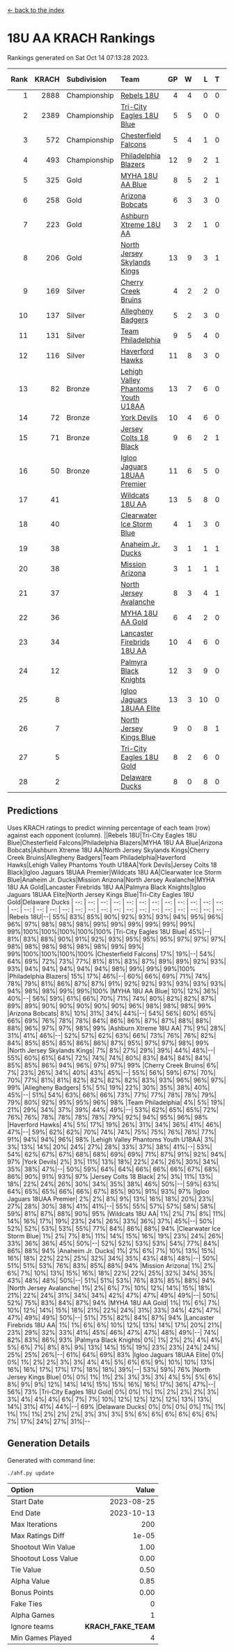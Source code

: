 [<- back to the index](readme.md)
# 18U AA KRACH Rankings
Rankings generated on Sat Oct 14 07:13:28 2023.

Rank|KRACH|Subdivision|Team|GP|W|L|T|OTW|OTL|SoS|Exp Wins|Win Diff
---:|---:|:---|:---|---:|---:|---:|---:|---:|---:|---:|---:|---:
1|2888|Championship|[Rebels 18U](https://gamesheetstats.com/seasons/3659/teams/140766/schedule)|4|4|0|0|0|0|92|4.8|-0.0
2|2389|Championship|[Tri-City Eagles 18U Blue](https://gamesheetstats.com/seasons/3659/teams/140769/schedule)|5|5|0|0|1|0|63|5.8|-0.0
3|572|Championship|[Chesterfield Falcons](https://gamesheetstats.com/seasons/3659/teams/143454/schedule)|5|4|1|0|1|0|167|4.9|0.0
4|493|Championship|[Philadelphia Blazers](https://gamesheetstats.com/seasons/3659/teams/140765/schedule)|12|9|2|1|0|1|160|10.4|0.0
5|325|Gold|[MYHA 18U AA Blue](https://gamesheetstats.com/seasons/3659/teams/140759/schedule)|8|5|2|1|0|0|181|6.4|0.0
6|258|Gold|[Arizona Bobcats](https://gamesheetstats.com/seasons/3659/teams/143450/schedule)|6|3|3|0|0|0|419|3.9|0.0
7|223|Gold|[Ashburn Xtreme 18U AA](https://gamesheetstats.com/seasons/3659/teams/140750/schedule)|3|2|1|0|0|0|101|2.9|0.0
8|206|Gold|[North Jersey Skylands Kings](https://gamesheetstats.com/seasons/3659/teams/140763/schedule)|13|9|3|1|1|0|467|10.3|-0.0
9|169|Silver|[Cherry Creek Bruins](https://gamesheetstats.com/seasons/3659/teams/143451/schedule)|4|2|2|0|0|0|569|2.8|-0.0
10|137|Silver|[Allegheny Badgers](https://gamesheetstats.com/seasons/3659/teams/143448/schedule)|5|2|3|0|0|0|230|2.9|0.0
11|131|Silver|[Team Philadelphia](https://gamesheetstats.com/seasons/3659/teams/140768/schedule)|9|5|4|0|0|0|172|5.9|0.0
12|116|Silver|[Haverford Hawks](https://gamesheetstats.com/seasons/3659/teams/140752/schedule)|11|8|3|0|2|2|231|8.9|0.0
13|82|Bronze|[Lehigh Valley Phantoms Youth U18AA](https://gamesheetstats.com/seasons/3659/teams/140758/schedule)|13|7|6|0|0|2|107|7.9|0.0
14|72|Bronze|[York Devils](https://gamesheetstats.com/seasons/3659/teams/140772/schedule)|10|4|6|0|1|0|195|4.9|0.0
15|71|Bronze|[Jersey Colts 18 Black](https://gamesheetstats.com/seasons/3659/teams/140756/schedule)|9|6|2|1|1|0|40|7.4|0.0
16|50|Bronze|[Igloo Jaguars 18UAA Premier](https://gamesheetstats.com/seasons/3659/teams/140755/schedule)|11|6|5|0|0|0|259|6.9|0.0
17|41||[Wildcats 18U AA](https://gamesheetstats.com/seasons/3659/teams/140771/schedule)|13|5|8|0|0|1|115|5.9|0.0
18|40||[Clearwater Ice Storm Blue](https://gamesheetstats.com/seasons/3659/teams/143452/schedule)|4|1|3|0|1|1|173|1.9|0.0
19|38||[Anaheim Jr. Ducks](https://gamesheetstats.com/seasons/3659/teams/143456/schedule)|3|1|1|1|0|0|30|2.4|0.0
20|38||[Mission Arizona](https://gamesheetstats.com/seasons/3659/teams/143449/schedule)|3|1|1|1|0|0|30|2.4|0.0
21|37||[North Jersey Avalanche](https://gamesheetstats.com/seasons/3659/teams/140761/schedule)|8|3|4|1|0|1|370|4.4|0.0
22|36||[MYHA 18U AA Gold](https://gamesheetstats.com/seasons/3659/teams/140760/schedule)|6|4|2|0|1|1|27|4.9|0.0
23|34||[Lancaster Firebrids 18U AA](https://gamesheetstats.com/seasons/3659/teams/140757/schedule)|10|4|6|0|1|1|312|4.9|0.0
24|12||[Palmyra Black Knights](https://gamesheetstats.com/seasons/3659/teams/140764/schedule)|12|3|9|0|1|0|95|3.9|0.0
25|8||[Igloo Jaguars 18UAA Elite](https://gamesheetstats.com/seasons/3659/teams/140753/schedule)|13|3|10|0|0|0|83|3.9|0.0
26|7||[North Jersey Kings Blue](https://gamesheetstats.com/seasons/3659/teams/140762/schedule)|9|0|8|1|0|0|359|1.4|0.0
27|5||[Tri-City Eagles 18U Gold](https://gamesheetstats.com/seasons/3659/teams/140770/schedule)|8|2|6|0|0|1|36|2.9|0.0
28|2||[Delaware Ducks](https://gamesheetstats.com/seasons/3659/teams/140751/schedule)|8|0|8|0|0|0|320|0.9|0.0

## Predictions
Uses KRACH ratings to predict winning percentage of each team (row) against each opponent (column).
||Rebels 18U|Tri-City Eagles 18U Blue|Chesterfield Falcons|Philadelphia Blazers|MYHA 18U AA Blue|Arizona Bobcats|Ashburn Xtreme 18U AA|North Jersey Skylands Kings|Cherry Creek Bruins|Allegheny Badgers|Team Philadelphia|Haverford Hawks|Lehigh Valley Phantoms Youth U18AA|York Devils|Jersey Colts 18 Black|Igloo Jaguars 18UAA Premier|Wildcats 18U AA|Clearwater Ice Storm Blue|Anaheim Jr. Ducks|Mission Arizona|North Jersey Avalanche|MYHA 18U AA Gold|Lancaster Firebrids 18U AA|Palmyra Black Knights|Igloo Jaguars 18UAA Elite|North Jersey Kings Blue|Tri-City Eagles 18U Gold|Delaware Ducks
| --: | --: | --: | --: | --: | --: | --: | --: | --: | --: | --: | --: | --: | --: | --: | --: | --: | --: | --: | --: | --: | --: | --: | --: | --: | --: | --: | --: | --: 
|Rebels 18U|--| 55%| 83%| 85%| 90%| 92%| 93%| 93%| 94%| 95%| 96%| 96%| 97%| 98%| 98%| 98%| 99%| 99%| 99%| 99%| 99%| 99%| 99%|100%|100%|100%|100%|100%
|Tri-City Eagles 18U Blue| 45%|--| 81%| 83%| 88%| 90%| 91%| 92%| 93%| 95%| 95%| 95%| 97%| 97%| 97%| 98%| 98%| 98%| 98%| 98%| 98%| 99%| 99%| 99%|100%|100%|100%|100%
|Chesterfield Falcons| 17%| 19%|--| 54%| 64%| 69%| 72%| 73%| 77%| 81%| 81%| 83%| 87%| 89%| 89%| 92%| 93%| 93%| 94%| 94%| 94%| 94%| 94%| 98%| 99%| 99%| 99%|100%
|Philadelphia Blazers| 15%| 17%| 46%|--| 60%| 66%| 69%| 71%| 74%| 78%| 79%| 81%| 86%| 87%| 87%| 91%| 92%| 92%| 93%| 93%| 93%| 93%| 94%| 98%| 98%| 99%| 99%|100%
|MYHA 18U AA Blue| 10%| 12%| 36%| 40%|--| 56%| 59%| 61%| 66%| 70%| 71%| 74%| 80%| 82%| 82%| 87%| 89%| 89%| 90%| 90%| 90%| 90%| 90%| 96%| 98%| 98%| 98%| 99%
|Arizona Bobcats|  8%| 10%| 31%| 34%| 44%|--| 54%| 56%| 60%| 65%| 66%| 69%| 76%| 78%| 78%| 84%| 86%| 86%| 87%| 87%| 88%| 88%| 88%| 96%| 97%| 97%| 98%| 99%
|Ashburn Xtreme 18U AA|  7%|  9%| 28%| 31%| 41%| 46%|--| 52%| 57%| 62%| 63%| 66%| 73%| 76%| 76%| 82%| 84%| 85%| 85%| 85%| 86%| 86%| 87%| 95%| 97%| 97%| 98%| 99%
|North Jersey Skylands Kings|  7%|  8%| 27%| 29%| 39%| 44%| 48%|--| 55%| 60%| 61%| 64%| 72%| 74%| 74%| 80%| 83%| 84%| 84%| 84%| 85%| 85%| 86%| 94%| 96%| 97%| 97%| 99%
|Cherry Creek Bruins|  6%|  7%| 23%| 26%| 34%| 40%| 43%| 45%|--| 55%| 56%| 59%| 67%| 70%| 70%| 77%| 81%| 81%| 82%| 82%| 82%| 82%| 83%| 93%| 96%| 96%| 97%| 99%
|Allegheny Badgers|  5%|  5%| 19%| 22%| 30%| 35%| 38%| 40%| 45%|--| 51%| 54%| 63%| 66%| 66%| 73%| 77%| 77%| 78%| 78%| 79%| 79%| 80%| 92%| 95%| 95%| 96%| 98%
|Team Philadelphia|  4%|  5%| 19%| 21%| 29%| 34%| 37%| 39%| 44%| 49%|--| 53%| 62%| 65%| 65%| 72%| 76%| 76%| 78%| 78%| 78%| 78%| 79%| 92%| 94%| 95%| 96%| 98%
|Haverford Hawks|  4%|  5%| 17%| 19%| 26%| 31%| 34%| 36%| 41%| 46%| 47%|--| 59%| 62%| 62%| 70%| 74%| 74%| 75%| 75%| 76%| 76%| 77%| 91%| 94%| 94%| 96%| 98%
|Lehigh Valley Phantoms Youth U18AA|  3%|  3%| 13%| 14%| 20%| 24%| 27%| 28%| 33%| 37%| 38%| 41%|--| 53%| 54%| 62%| 67%| 67%| 68%| 68%| 69%| 69%| 71%| 87%| 91%| 92%| 94%| 97%
|York Devils|  2%|  3%| 11%| 13%| 18%| 22%| 24%| 26%| 30%| 34%| 35%| 38%| 47%|--| 50%| 59%| 64%| 64%| 66%| 66%| 66%| 67%| 68%| 86%| 90%| 91%| 93%| 97%
|Jersey Colts 18 Black|  2%|  3%| 11%| 13%| 18%| 22%| 24%| 26%| 30%| 34%| 35%| 38%| 46%| 50%|--| 59%| 63%| 64%| 65%| 65%| 66%| 66%| 67%| 85%| 90%| 91%| 93%| 97%
|Igloo Jaguars 18UAA Premier|  2%|  2%|  8%|  9%| 13%| 16%| 18%| 20%| 23%| 27%| 28%| 30%| 38%| 41%| 41%|--| 55%| 55%| 57%| 57%| 58%| 58%| 59%| 81%| 87%| 88%| 90%| 95%
|Wildcats 18U AA|  1%|  2%|  7%|  8%| 11%| 14%| 16%| 17%| 19%| 23%| 24%| 26%| 33%| 36%| 37%| 45%|--| 50%| 52%| 52%| 53%| 53%| 55%| 77%| 84%| 86%| 88%| 94%
|Clearwater Ice Storm Blue|  1%|  2%|  7%|  8%| 11%| 14%| 15%| 16%| 19%| 23%| 24%| 26%| 33%| 36%| 36%| 45%| 50%|--| 52%| 52%| 53%| 53%| 54%| 77%| 84%| 86%| 88%| 94%
|Anaheim Jr. Ducks|  1%|  2%|  6%|  7%| 10%| 13%| 15%| 16%| 18%| 22%| 22%| 25%| 32%| 34%| 35%| 43%| 48%| 48%|--| 50%| 51%| 51%| 53%| 76%| 83%| 85%| 88%| 94%
|Mission Arizona|  1%|  2%|  6%|  7%| 10%| 13%| 15%| 16%| 18%| 22%| 22%| 25%| 32%| 34%| 35%| 43%| 48%| 48%| 50%|--| 51%| 51%| 53%| 76%| 83%| 85%| 88%| 94%
|North Jersey Avalanche|  1%|  2%|  6%|  7%| 10%| 12%| 14%| 15%| 18%| 21%| 22%| 24%| 31%| 34%| 34%| 42%| 47%| 47%| 49%| 49%|--| 50%| 52%| 75%| 83%| 84%| 87%| 94%
|MYHA 18U AA Gold|  1%|  1%|  6%|  7%| 10%| 12%| 14%| 15%| 18%| 21%| 22%| 24%| 31%| 33%| 34%| 42%| 47%| 47%| 49%| 49%| 50%|--| 51%| 75%| 82%| 84%| 87%| 94%
|Lancaster Firebrids 18U AA|  1%|  1%|  6%|  6%| 10%| 12%| 13%| 14%| 17%| 20%| 21%| 23%| 29%| 32%| 33%| 41%| 45%| 46%| 47%| 47%| 48%| 49%|--| 74%| 82%| 83%| 86%| 93%
|Palmyra Black Knights|  0%|  1%|  2%|  2%|  4%|  4%|  5%|  6%|  7%|  8%|  8%|  9%| 13%| 14%| 15%| 19%| 23%| 23%| 24%| 24%| 25%| 25%| 26%|--| 61%| 64%| 69%| 83%
|Igloo Jaguars 18UAA Elite|  0%|  0%|  1%|  2%|  2%|  3%|  3%|  4%|  4%|  5%|  6%|  6%|  9%| 10%| 10%| 13%| 16%| 16%| 17%| 17%| 17%| 18%| 18%| 39%|--| 53%| 59%| 76%
|North Jersey Kings Blue|  0%|  0%|  1%|  1%|  2%|  3%|  3%|  3%|  4%|  5%|  5%|  6%|  8%|  9%|  9%| 12%| 14%| 14%| 15%| 15%| 16%| 16%| 17%| 36%| 47%|--| 56%| 73%
|Tri-City Eagles 18U Gold|  0%|  0%|  1%|  1%|  2%|  2%|  2%|  3%|  3%|  4%|  4%|  4%|  6%|  7%|  7%| 10%| 12%| 12%| 12%| 12%| 13%| 13%| 14%| 31%| 41%| 44%|--| 69%
|Delaware Ducks|  0%|  0%|  0%|  0%|  1%|  1%|  1%|  1%|  1%|  2%|  2%|  2%|  3%|  3%|  3%|  5%|  6%|  6%|  6%|  6%|  6%|  6%|  7%| 17%| 24%| 27%| 31%|--

## Generation Details

Generated with command line:
```
./ahf.py update
```

| Option | Value |
| :----- | ----: |
| Start Date | 2023-08-25 |
| End Date | 2023-10-13 |
| Max Iterations | 200 |
| Max Ratings Diff | 1e-05 |
| Shootout Win Value | 1.00 |
| Shootout Loss Value | 0.00 |
| Tie Value | 0.50 |
| Alpha Value | 0.85 |
| Bonus Points | 0.00 |
| Fake Ties | 0 |
| Alpha Games | 1 |
| Ignore teams | __KRACH_FAKE_TEAM__ |
| Min Games Played | 4 |

